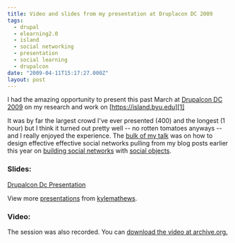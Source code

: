 ```yaml
---
title: Video and slides from my presentation at Druplacon DC 2009
tags:
  - drupal
  - elearning2.0
  - island
  - social networking
  - presentation
  - social learning
  - drupalcon
date: "2009-04-11T15:17:27.000Z"
layout: post
---
```


I had the amazing opportunity to present this past March at [Drupalcon DC 2009][0] on my research and work on [https://island.byu.edu][1]

It was by far the largest crowd I've ever presented (400) and the longest (1 hour) but I think it turned out pretty well -- no rotten tomatoes anyways -- and I really enjoyed the experience. The [bulk of my talk][2] was on how to design effective effective social networks pulling from my blog posts earlier this year on [building social networks][3] with [social objects][4].

### Slides:

[Drupalcon Dc Presentation][5]

View more [presentations][6] from [kylemathews][7].

### Video:

The session was also recorded. You can [download the video at archive.org.][8]


[0]: http://dc2009.drupalcon.org/
[1]: https://island.byu.edu
[2]: http://dc2009.drupalcon.org/session/building-advanced-social-networks-large-us-university
[3]: /how-design-social-networking-site-using-social-objects
[4]: /what-are-social-objects
[5]: http://www.slideshare.net/kylemathews/drupalcon-dc-presentation?type=powerpoint "Drupalcon Dc Presentation"
[6]: http://www.slideshare.net/
[7]: http://www.slideshare.net/kylemathews
[8]: http://www.archive.org/details/DrupalconDc2009-BuildingAdvancedSocialNetworksAtALargeU.s.University